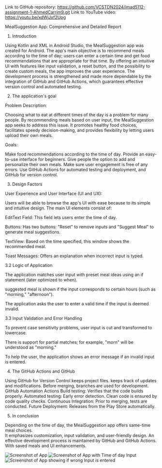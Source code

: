 Link to GitHub repository: https://github.com/VCSTDN2024/imad5112-assignment-1-AhmedCarrim9.git
Link to YouTube video: https://youtu.be/xdWjJxf2Upg

MealSuggestion App: Comprehensive and Detailed Report

1. Introduction

Using Kotlin and XML in Android Studio, the MealSuggestion app was created for Android.  The app's main objective is to recommend meals according to the time of day; users can enter a certain time and get food recommendations that are appropriate for that time.  By offering an intuitive UI with features like input validation, a reset button, and the possibility to create custom meals, the app improves the user experience.  The development process is strengthened and made more dependable by the integration of GitHub and GitHub Actions, which guarantees effective version control and automated testing.


2. The application's goal

 Problem Description:

Choosing what to eat at different times of the day is a problem for many people.  By recommending meals based on user input, the MealSuggestion app seeks to address this issue.  It promotes healthy food choices, facilitates speedy decision-making, and provides flexibility by letting users upload their own meals.

Goals:

Make food recommendations according to the time of day.
Provide an easy-to-use interface for beginners.
Give people the option to add and personalize their own meals.
Make sure user engagement is free of any errors.
Use GitHub Actions for automated testing and deployment, and GitHub for version control.

3. Design Factors

User Experience and User Interface (UI and UX):

Users will be able to browse the app's UI with ease because to its simple and intuitive design.  The main UI elements consist of:

EditText Field: This field lets users enter the time of day.

Buttons: Has two buttons: "Reset" to remove inputs and "Suggest Meal" to generate meal suggestions.

TextView: Based on the time specified, this window shows the recommended meal.

Toast Messages: Offers an explanation when incorrect input is typed.

3.2 Logic of Application

The application matches user input with preset meal ideas using an if statement (later optimized to when).

suggested meal is shown if the input corresponds to certain hours (such as "morning," "afternoon").

The application asks the user to enter a valid time if the input is deemed invalid.

3.3 Input Validation and Error Handling

To prevent case sensitivity problems, user input is cut and transformed to lowercase.

There is support for partial matches; for example, "morn" will be understood as "morning."

To help the user, the application shows an error message if an invalid input is entered.

4. The GitHub Actions and GitHub

Using GitHub for Version Control
keeps project files.
keeps track of updates and modifications.
Before merging, branches are used for development.
GitHub Automation Actions
Build testing: Verifies that the code builds properly.
Automated testing: Early error detection.
Clean code is ensured by code quality checks.
Continuous Integration: Prior to merging, tests are conducted.
Future Deployment: Releases from the Play Store automatically.

5. In conclusion

Depending on the time of day, the MealSuggestion app offers same-time meal choices.  
It emphasizes customization, input validation, and user-friendly design. 
An effective development process is maintained by GitHub and GitHub Actions. 
With saved meals and UI enhancements.


![Screenshot of App](https://github.com/user-attachments/assets/f7cceeb1-4222-4ae6-950d-3b787156ed30)
![Screenshot of App with Time of day Input](https://github.com/user-attachments/assets/0fce4885-5928-48d7-99af-3e647760cad8)
![Screenshot of App showing if wrong Input is entered](https://github.com/user-attachments/assets/06142375-021f-4d7e-b216-5257e3b27f62)










